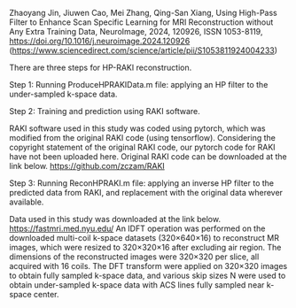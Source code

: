 Zhaoyang Jin, Jiuwen Cao, Mei Zhang, Qing-San Xiang, Using High-Pass Filter to Enhance Scan Specific Learning for MRI Reconstruction without Any Extra Training Data, NeuroImage, 2024, 120926, ISSN 1053-8119, https://doi.org/10.1016/j.neuroimage.2024.120926
(https://www.sciencedirect.com/science/article/pii/S1053811924004233)


There are three steps for HP-RAKI reconstruction.

Step 1: 
Running ProduceHPRAKIData.m file: applying an HP filter to the under-sampled k-space data.
 
Step 2:
Training and prediction using RAKI software.

RAKI software used in this study was coded using pytorch, which was modified from the original RAKI code (using tensorflow). Considering the copyright statement of the original RAKI code, our pytorch code for RAKI have not been uploaded here. Original RAKI code can be downloaded at the link below.
https://github.com/zczam/RAKI
 
Step 3:
Running ReconHPRAKI.m file: applying an inverse HP filter to the predicted data from RAKI, and replacement with the original data wherever available.


Data used in this study was downloaded at the link below.
https://fastmri.med.nyu.edu/
An IDFT operation was performed on the downloaded multi-coil k-space datasets (320×640×16) to reconstruct MR images, which were resized to 320×320×16 after excluding air region. The dimensions of the reconstructed images were 320×320 per slice, all acquired with 16 coils. The DFT transform were applied on 320×320 images to obtain fully sampled k-space data, and various skip sizes N were used to obtain under-sampled k-space data with ACS lines fully sampled near k-space center.
